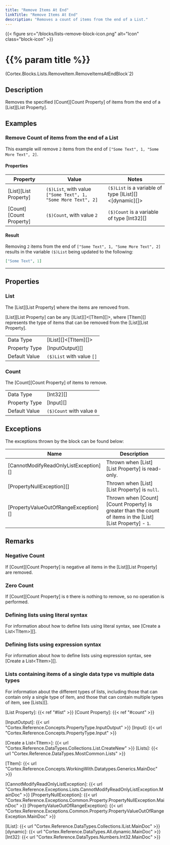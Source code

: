 ```yaml
---
title: "Remove Items At End"
linkTitle: "Remove Items At End"
description: "Removes a count of items from the end of a List."
---
```


{{< figure src="/blocks/lists-remove-block-icon.png" alt="Icon" class="block-icon" >}}

# {{% param title %}}

<p class="namespace">(Cortex.Blocks.Lists.RemoveItem.RemoveItemsAtEndBlock`2)</p>

## Description

Removes the specified [Count][Count Property] of items from the end of a [List][List Property].

## Examples

### Remove Count of items from the end of a List

This example will remove `2` items from the end of `["Some Text", 1, "Some More Text", 2]`.

#### Properties

| Property           | Value                     | Notes                                    |
|--------------------|---------------------------|------------------------------------------|
| [List][List Property] | `($)List`, with value `["Some Text", 1, "Some More Text", 2]` | `($)List` is a variable of type [IList][]&lt;[dynamic][]&gt; |
| [Count][Count Property] | `($)Count`, with value `2` | `($)Count` is a variable of type [Int32][] |

#### Result

Removing `2` items from the end of `["Some Text", 1, "Some More Text", 2]` results in the variable `($)List` being updated to the following:

```json
["Some Text", 1]
```

***

## Properties

### List

The [List][List Property] where the items are removed from.  

[List][List Property] can be any [IList][]&lt;[TItem][]&gt;, where [TItem][] represents the type of items that can be removed from the [List][List Property].
  
| | |
|--------------------|---------------------------|
| Data Type | [IList][]&lt;[TItem][]&gt; |
| Property Type | [InputOutput][] |
| Default Value | `($)List` with value `[]` |

### Count

The [Count][Count Property] of items to remove.

| | |
|--------------------|---------------------------|
| Data Type | [Int32][] |
| Property Type | [Input][] |
| Default Value | `($)Count` with value `0` |

## Exceptions

The exceptions thrown by the block can be found below:

| Name     | Description |
|----------|----------|
| [CannotModifyReadOnlyListException][] | Thrown when [List][List Property] is read-only. |
| [PropertyNullException][] | Thrown when [List][List Property] is `null`. |
| [PropertyValueOutOfRangeException][] | Thrown when [Count][Count Property] is greater than the count of items in the [List][List Property] - `1`. |

## Remarks

### Negative Count

If [Count][Count Property] is negative all items in the [List][List Property] are removed.

### Zero Count

If [Count][Count Property] is `0` there is nothing to remove, so no operation is performed.

### Defining lists using literal syntax

For information about how to define lists using literal syntax, see [Create a List&lt;TItem&gt;][].

### Defining lists using expression syntax

For information about how to define lists using expression syntax, see [Create a List&lt;TItem&gt;][].

### Lists containing items of a single data type vs multiple data types

For information about the different types of lists, including those that can contain only a single type of item, and those that can contain multiple types of item, see [Lists][].

[List Property]: {{< ref "#list" >}}
[Count Property]: {{< ref "#count" >}}

[InputOutput]: {{< url "Cortex.Reference.Concepts.PropertyType.InputOutput" >}}
[Input]: {{< url "Cortex.Reference.Concepts.PropertyType.Input" >}}

[Create a List&lt;TItem&gt;]: {{< url "Cortex.Reference.DataTypes.Collections.List.CreateNew" >}}
[Lists]: {{< url "Cortex.Reference.DataTypes.MostCommon.Lists" >}}

[TItem]: {{< url "Cortex.Reference.Concepts.WorkingWith.Datatypes.Generics.MainDoc" >}}

[CannotModifyReadOnlyListException]: {{< url "Cortex.Reference.Exceptions.Lists.CannotModifyReadOnlyListException.MainDoc" >}}
[PropertyNullException]: {{< url "Cortex.Reference.Exceptions.Common.Property.PropertyNullException.MainDoc" >}}
[PropertyValueOutOfRangeException]: {{< url "Cortex.Reference.Exceptions.Common.Property.PropertyValueOutOfRangeException.MainDoc" >}}

[IList]: {{< url "Cortex.Reference.DataTypes.Collections.IList.MainDoc" >}}
[dynamic]: {{< url "Cortex.Reference.DataTypes.All.dynamic.MainDoc" >}}
[Int32]: {{< url "Cortex.Reference.DataTypes.Numbers.Int32.MainDoc" >}}
